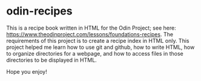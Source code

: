 # odin-recipes

This is a recipe book written in HTML for the Odin Project; see here: https://www.theodinproject.com/lessons/foundations-recipes.
The requirements of this project is to create a recipe index in HTML only. This project helped me learn how to use git and github, how to write HTML, how to organize directories for a webpage, and how to access files in those directories to be displayed in HTML.

Hope you enjoy!
